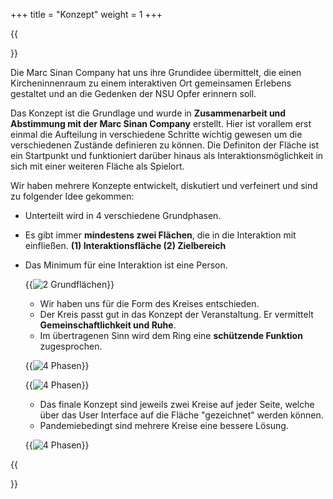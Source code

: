 +++
title = "Konzept"
weight = 1
+++

{{<section title="Konzept">}}

Die Marc Sinan Company hat uns ihre Grundidee übermittelt, die einen Kircheninnenraum zu einem interaktiven Ort gemeinsamen Erlebens gestaltet und an die Gedenken der NSU Opfer erinnern soll.

Das Konzept ist die Grundlage und wurde in **Zusammenarbeit und Abstimmung mit der Marc Sinan Company** erstellt. Hier ist vorallem erst einmal die Aufteilung in verschiedene Schritte wichtig gewesen um die verschiedenen Zustände definieren zu können. Die Definiton der Fläche ist ein Startpunkt und funktioniert darüber hinaus als Interaktionsmöglichkeit in sich mit einer weiteren Fläche als Spielort.

Wir haben mehrere Konzepte entwickelt, diskutiert und verfeinert und sind zu folgender Idee gekommen:

- Unterteilt wird in 4 verschiedene Grundphasen.
- Es gibt immer **mindestens zwei Flächen**, die in die Interaktion mit einfließen.
  **(1) Interaktionsfläche (2) Zielbereich**
- Das Minimum für eine Interaktion ist eine Person.

  {{<image src="man_konzept_1.png" alt="2 Grundflächen" caption="" >}}

  - Wir haben uns für die Form des Kreises entschieden.
  - Der Kreis passt gut in das Konzept der Veranstaltung. Er vermittelt **Gemeinschaftlichkeit und Ruhe**.
  - Im übertragenen Sinn wird dem Ring eine **schützende Funktion** zugesprochen.

  {{<image src="man_konzept_3.png" alt="4 Phasen" caption="" >}}

  {{<image src="man_konzept_2.png" alt="4 Phasen" caption="" >}}

  - Das finale Konzept sind jeweils zwei Kreise auf jeder Seite, welche über das User Interface auf die Fläche "gezeichnet" werden können.
  - Pandemiebedingt sind mehrere Kreise eine bessere Lösung.

  {{<image src="man_konzept_4.png" alt="4 Phasen" caption="" >}}

{{</section>}}
